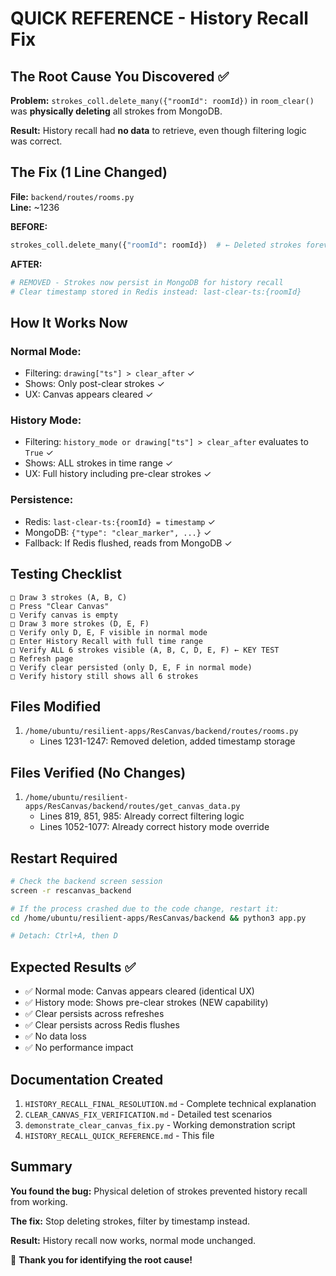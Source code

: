 # QUICK REFERENCE - History Recall Fix

## The Root Cause You Discovered ✅

**Problem:** `strokes_coll.delete_many({"roomId": roomId})` in `room_clear()` was **physically deleting** all strokes from MongoDB.

**Result:** History recall had **no data** to retrieve, even though filtering logic was correct.

## The Fix (1 Line Changed)

**File:** `backend/routes/rooms.py`  
**Line:** ~1236

**BEFORE:**
```python
strokes_coll.delete_many({"roomId": roomId})  # ← Deleted strokes forever
```

**AFTER:**
```python
# REMOVED - Strokes now persist in MongoDB for history recall
# Clear timestamp stored in Redis instead: last-clear-ts:{roomId}
```

## How It Works Now

### Normal Mode:
- Filtering: `drawing["ts"] > clear_after` ✓
- Shows: Only post-clear strokes ✓
- UX: Canvas appears cleared ✓

### History Mode:
- Filtering: `history_mode or drawing["ts"] > clear_after` evaluates to `True` ✓
- Shows: ALL strokes in time range ✓
- UX: Full history including pre-clear strokes ✓

### Persistence:
- Redis: `last-clear-ts:{roomId} = timestamp` ✓
- MongoDB: `{"type": "clear_marker", ...}` ✓
- Fallback: If Redis flushed, reads from MongoDB ✓

## Testing Checklist

```
□ Draw 3 strokes (A, B, C)
□ Press "Clear Canvas"
□ Verify canvas is empty
□ Draw 3 more strokes (D, E, F)
□ Verify only D, E, F visible in normal mode
□ Enter History Recall with full time range
□ Verify ALL 6 strokes visible (A, B, C, D, E, F) ← KEY TEST
□ Refresh page
□ Verify clear persisted (only D, E, F in normal mode)
□ Verify history still shows all 6 strokes
```

## Files Modified

1. `/home/ubuntu/resilient-apps/ResCanvas/backend/routes/rooms.py`
   - Lines 1231-1247: Removed deletion, added timestamp storage

## Files Verified (No Changes)

1. `/home/ubuntu/resilient-apps/ResCanvas/backend/routes/get_canvas_data.py`
   - Lines 819, 851, 985: Already correct filtering logic
   - Lines 1052-1077: Already correct history mode override

## Restart Required

```bash
# Check the backend screen session
screen -r rescanvas_backend

# If the process crashed due to the code change, restart it:
cd /home/ubuntu/resilient-apps/ResCanvas/backend && python3 app.py

# Detach: Ctrl+A, then D
```

## Expected Results ✅

- ✅ Normal mode: Canvas appears cleared (identical UX)
- ✅ History mode: Shows pre-clear strokes (NEW capability)
- ✅ Clear persists across refreshes
- ✅ Clear persists across Redis flushes
- ✅ No data loss
- ✅ No performance impact

## Documentation Created

1. `HISTORY_RECALL_FINAL_RESOLUTION.md` - Complete technical explanation
2. `CLEAR_CANVAS_FIX_VERIFICATION.md` - Detailed test scenarios
3. `demonstrate_clear_canvas_fix.py` - Working demonstration script
4. `HISTORY_RECALL_QUICK_REFERENCE.md` - This file

## Summary

**You found the bug:** Physical deletion of strokes prevented history recall from working.

**The fix:** Stop deleting strokes, filter by timestamp instead.

**Result:** History recall now works, normal mode unchanged.

🎉 **Thank you for identifying the root cause!**
